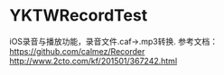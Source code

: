 # YKTWRecordTest
iOS录音与播放功能，录音文件.caf->.mp3转换.
参考文档：
https://github.com/calmez/Recorder
http://www.2cto.com/kf/201501/367242.html
